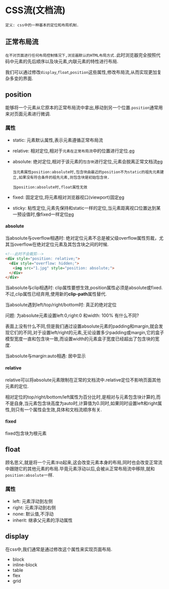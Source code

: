 # CSS流(文档流)

`定义: css中的一种基本的定位和布局机制.`

## 正常布局流

`在不对页面进行任何布局控制情况下,浏览器默认的HTML布局方式.`此时浏览器完全按照代码中元素的先后顺序以及块元素,内联元素的特性进行布局.

我们可以通过修改`display`,`float`,`position`这些属性,修改布局流,从而实现更加复杂多变的界面.

## position

能够将一个元素从它原本的正常布局流中拿出,移动到另一个位置.`position`通常用来对页面元素进行微调.

### 属性

* static: 元素默认属性,表示元素遵循正常布局流

* relative: 相对定位,相对于`元素在正常布局流`中的位置进行定位.[eg](https://codepen.io/pen/?&editable=true=https%3A%2F%2Fdeveloper.mozilla.org%2F)

* absolute: 绝对定位,相对于该元素的`包含块`进行定位,元素会脱离正常文档流[eg](https://codepen.io/pen/?&editable=true=https%3A%2F%2Fdeveloper.mozilla.org%2F)

  `当元素属性position:absolute时,包含块由最近的position不为static的祖先元素建立,如果没有符合条件的祖先元素,则包含块是初始包含块.`

  `当position:absolute时,float属性无效`

* fixed: 固定定位,将元素相对浏览器视口(viewport)固定[eg](https://codepen.io/pen/?&editable=true=https%3A%2F%2Fdeveloper.mozilla.org%2F)

* sticky: 粘性定位,元素先保持和static一样的定位,当元素距离视口位置达到某一预设值时,像fixed一样定位[eg](https://codepen.io/pen/?&editable=true=https%3A%2F%2Fdeveloper.mozilla.org%2F)

#### absolute

当absolute与overflow相遇时: 绝对定位元素不总是被父级overflow属性剪裁，尤其当overflow在绝对定位元素及其包含块之间的时候.

```html
<!--此时不会裁剪-->
<div style="position: relative;">
　<div style="overflow: hidden;">
　　<img src="1.jpg" style="position: absolute;">
　</div>
</div>
```

当absolute与clip相遇时: clip属性要想生效,position属性必须是absolute或fixed.不过,clip属性已经弃用,使用新的**clip-path**属性替代.

当absolute遇到left/top/right/bottom时: 真正的绝对定位

问题: 为absolute元素设置left:0,right:0 和width: 100% 有什么不同?

表面上没有什么不同,但是我们通过设置absolute元素的padding和margin,就会发现它们的不同,对于设置left/right的元素,无论设置多少padding或margin,它的盒子模型宽度一直和包含块一致,而设置width的元素盒子宽度已经超出了包含块的宽度.

当absolute与margin:auto相遇: 居中显示

#### relative

relative可以将absolute元素限制在正常的文档流中.relative定位不影响页面其他元素的定位.

相对定位的top/right/bottom/left属性为百分比时,是相对与元素包含块计算的,而不是自身,当元素包含块高度为auto时,计算值为0.同时,如果同时设置left和right属性,则只有一个属性会生效,具体和文档流顺序有关.

#### fixed

fixed包含块为根元素

## float

顾名思义,就是将一个元素`浮动`起来,这会改变元素本身的布局,同时也会改变正常流中跟随它的其他元素的布局.毕竟元素浮动以后,会被从正常布局流中移除,就和`position:absolute`一样.

### 属性

* left: 元素浮动到左侧
* right: 元素浮动到右侧
* none: 默认值,不浮动
* inherit: 继承父元素的浮动属性

## display

在css中,我们通常是通过修改这个属性来实现页面布局.

* block
* inline-block
* table
* flex
* grid